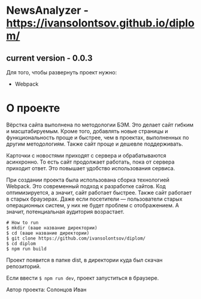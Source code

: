 # NewsAnalyzer - https://ivansolontsov.github.io/diplom/
current version - 0.0.3
---
Для того, чтобы развернуть проект нужно:
- Webpack

# О проекте
Вёрстка сайта выполнена по методологии БЭМ. Это делает сайт гибким и масштабируемым. Кроме того, добавлять новые страницы и функциональность проще и быстрее, чем в проектах, выполненных по другим методологиям. Также сайт проще и дешевле поддерживать.

Карточки с новостями приходят с сервера и обрабатываются асинхронно. То есть сайт продолжает работать, пока от сервера приходит ответ. Это повышает удобство использования сервиса.

При создании проекта была использована сборка технологией Webpack. Это современный подход к разработке сайтов. Код оптимизируется, а значит, сайт работает быстрее. Также сайт работает в старых браузерах. Даже если посетители — пользователи старых операционных систем, у них не будет проблем с отображением. А значит, потенциальная аудитория возрастает.

```
# How to run
$ mkdir (ваше название директории)
$ cd (ваше название директории)
$ git clone https://github.com/ivansolontsov/diplom/
$ cd diplom
$ npm run build
```

Проект появится в папке dist, в директории куда был скачан репозиторий.

Если ввести ```$ npm run dev```, проект запуститься в браузере.

Автор проекта: Солонцов Иван



